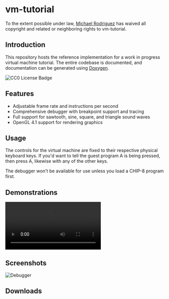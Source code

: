 # vm-tutorial

To the extent possible under law, [Michael Rodriguez](https://github.com/kaichiuchu)
has waived all copyright and related or neighboring rights to vm-tutorial.

## Introduction

This repository hosts the reference implementation for a work in progress
virtual machine tutorial. The entire codebase is documented, and documentation
can be generated using [Doxygen](https://www.doxygen.nl/index.html).

![CC0 License Badge](http://i.creativecommons.org/p/zero/1.0/88x31.png)

## Features

- Adjustable frame rate and instructions per second
- Comprehensive debugger with breakpoint support and tracing
- Full support for sawtooth, sine, square, and triangle sound waves
- OpenGL 4.1 support for rendering graphics

## Usage

The controls for the virtual machine are fixed to their respective physical
keyboard keys. If you'd want to tell the guest program A is being pressed, then
press A, likewise with any of the other keys.

The debugger won't be available for use unless you load a CHIP-8 program first.

## Demonstrations

![Brix](https://user-images.githubusercontent.com/88908600/142642260-3903de0f-37e7-4673-8d03-1f272f903de4.mov)

## Screenshots

![Debugger](https://user-images.githubusercontent.com/88908600/142782895-b2fbfbe2-aabf-4d98-926c-5e04f2d98da1.png)

## Downloads